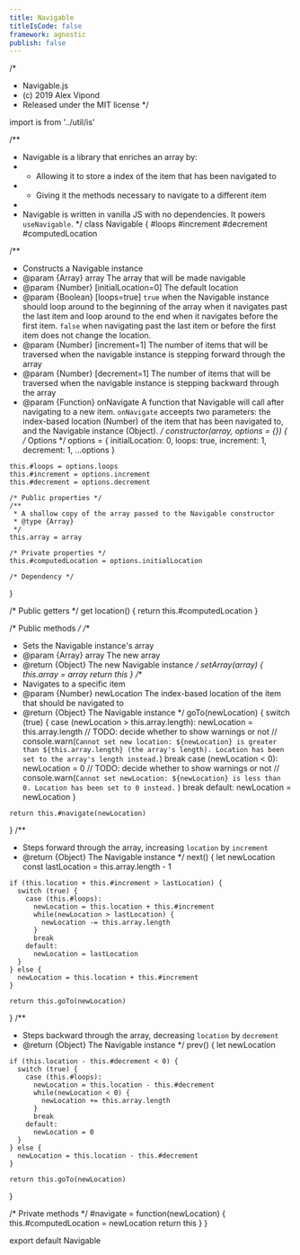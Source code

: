 ```yaml
---
title: Navigable
titleIsCode: false
framework: agnostic
publish: false
---
```


/*
 * Navigable.js
 * (c) 2019 Alex Vipond
 * Released under the MIT license
 */

import is from '../util/is'

/**
 * Navigable is a library that enriches an array by:
 * - Allowing it to store a index of the item that has been navigated to
 * - Giving it the methods necessary to navigate to a different item
 *
 * Navigable is written in vanilla JS with no dependencies. It powers <nuxt-link to="/docs/tools/composition-functions/useNavigable">`useNavigable`</nuxt-link>.
 */
class Navigable {
  #loops
  #increment
  #decrement
  #computedLocation

  /**
   * Constructs a Navigable instance
   * @param {Array}  array          The array that will be made navigable
   * @param {Number}  [initialLocation=0] The default location
   * @param {Boolean} [loops=true]   `true` when the Navigable instance should loop around to the beginning of the array when it navigates past the last item and loop around to the end when it navigates before the first item. `false` when navigating past the last item or before the first item does not change the location.
   * @param {Number}  [increment=1]  The number of items that will be traversed when the navigable instance is stepping forward through the array
   * @param {Number}  [decrement=1]  The number of items that will be traversed when the navigable instance is stepping backward through the array
   * @param {Function}  onNavigate    A function that Navigable will call after navigating to a new item. `onNavigate` acceepts two parameters: the index-based location (Number) of the item that has been navigated to, and the Navigable instance (Object).
   */
  constructor(array, options = {}) {
    /* Options */
    options = {
      initialLocation: 0,
      loops: true,
      increment: 1,
      decrement: 1,
      ...options
    }

    this.#loops = options.loops
    this.#increment = options.increment
    this.#decrement = options.decrement

    /* Public properties */
    /**
     * A shallow copy of the array passed to the Navigable constructor
     * @type {Array}
     */
    this.array = array

    /* Private properties */
    this.#computedLocation = options.initialLocation

    /* Dependency */
  }

  /* Public getters */
  get location() {
    return this.#computedLocation
  }

  /* Public methods */
  /**
   * Sets the Navigable instance's array
   * @param {Array} array The new array
   * @return {Object}       The new Navigable instance
   */
  setArray(array) {
    this.array = array
    return this
  }
  /**
   * Navigates to a specific item
   * @param  {Number} newLocation The index-based location of the item that should be navigated to
   * @return {Object}       The Navigable instance
   */
  goTo(newLocation) {
    switch (true) {
      case (newLocation > this.array.length):
        newLocation = this.array.length
        // TODO: decide whether to show warnings or not
        // console.warn(`Cannot set new location: ${newLocation} is greater than ${this.array.length} (the array's length). Location has been set to the array's length instead.`)
        break
      case (newLocation < 0):
        newLocation = 0
        // TODO: decide whether to show warnings or not
        // console.warn(`Cannot set newLocation: ${newLocation} is less than 0. Location has been set to 0 instead.` )
        break
      default:
        newLocation = newLocation
    }

    return this.#navigate(newLocation)
  }
  /**
   * Steps forward through the array, increasing `location` by `increment`
   * @return {Object}       The Navigable instance
   */
  next() {
    let newLocation
    const lastLocation = this.array.length - 1

    if (this.location + this.#increment > lastLocation) {
      switch (true) {
        case (this.#loops):
          newLocation = this.location + this.#increment
          while(newLocation > lastLocation) {
            newLocation -= this.array.length
          }
          break
        default:
          newLocation = lastLocation
      }
    } else {
      newLocation = this.location + this.#increment
    }

    return this.goTo(newLocation)
  }
  /**
   * Steps backward through the array, decreasing `location` by `decrement`
   * @return {Object}       The Navigable instance
   */
  prev() {
    let newLocation

    if (this.location - this.#decrement < 0) {
      switch (true) {
        case (this.#loops):
          newLocation = this.location - this.#decrement
          while(newLocation < 0) {
            newLocation += this.array.length
          }
          break
        default:
          newLocation = 0
      }
    } else {
      newLocation = this.location - this.#decrement
    }

    return this.goTo(newLocation)
  }

  /* Private methods */
  #navigate = function(newLocation) {
    this.#computedLocation = newLocation
    return this
  }
}

export default Navigable
